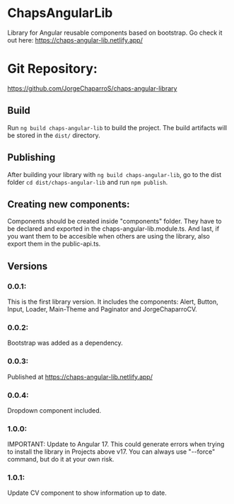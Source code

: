 # ChapsAngularLib

Library for Angular reusable components based on bootstrap. Go check it out here: https://chaps-angular-lib.netlify.app/

# Git Repository:

https://github.com/JorgeChaparroS/chaps-angular-library

## Build

Run `ng build chaps-angular-lib` to build the project. The build artifacts will be stored in the `dist/` directory.

## Publishing

After building your library with `ng build chaps-angular-lib`, go to the dist folder `cd dist/chaps-angular-lib` and run `npm publish`.

## Creating new components: 
Components should be created inside "components" folder. They have to be declared and exported in the chaps-angular-lib.module.ts. And last, if you want them to be accesible when others are using the library, also export them in the public-api.ts. 

## Versions

### 0.0.1:
This is the first library version. It includes the components: Alert, Button, Input, Loader, Main-Theme and Paginator and JorgeChaparroCV. 

### 0.0.2:
Bootstrap was added as a dependency. 

### 0.0.3: 
Published at https://chaps-angular-lib.netlify.app/

### 0.0.4: 
Dropdown component included.  

### 1.0.0: 
IMPORTANT: Update to Angular 17. This could generate errors when trying to install the library in Projects above v17. You can always use "--force" command, but do it at your own risk.  

### 1.0.1: 
Update CV component to show information up to date.
